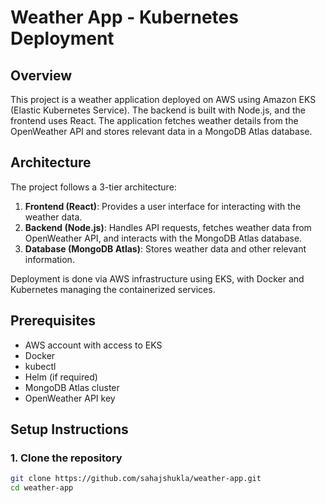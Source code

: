 # Weather App - Kubernetes Deployment

## Overview

This project is a weather application deployed on AWS using Amazon EKS (Elastic Kubernetes Service). The backend is built with Node.js, and the frontend uses React. The application fetches weather details from the OpenWeather API and stores relevant data in a MongoDB Atlas database.

## Architecture

The project follows a 3-tier architecture:
1. **Frontend (React)**: Provides a user interface for interacting with the weather data.
2. **Backend (Node.js)**: Handles API requests, fetches weather data from OpenWeather API, and interacts with the MongoDB Atlas database.
3. **Database (MongoDB Atlas)**: Stores weather data and other relevant information.

Deployment is done via AWS infrastructure using EKS, with Docker and Kubernetes managing the containerized services.

## Prerequisites

- AWS account with access to EKS
- Docker
- kubectl
- Helm (if required)
- MongoDB Atlas cluster
- OpenWeather API key

## Setup Instructions

### 1. Clone the repository
```bash
git clone https://github.com/sahajshukla/weather-app.git
cd weather-app
